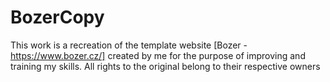 # BozerCopy
This work is a recreation of the template website [Bozer - https://www.bozer.cz/] created by me for the purpose of improving and training my skills. All rights to the original belong to their respective owners
